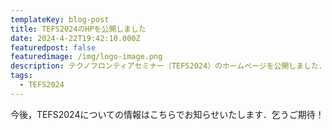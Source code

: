 ```yaml
---
templateKey: blog-post
title: TEFS2024のHPを公開しました
date: 2024-4-22T19:42:10.000Z
featuredpost: false
featuredimage: /img/logo-image.png
description: テクノフロンティアセミナー（TEFS2024）のホームページを公開しました．
tags:
  - TEFS2024
---
```


今後，TEFS2024についての情報はこちらでお知らせいたします．乞うご期待！
